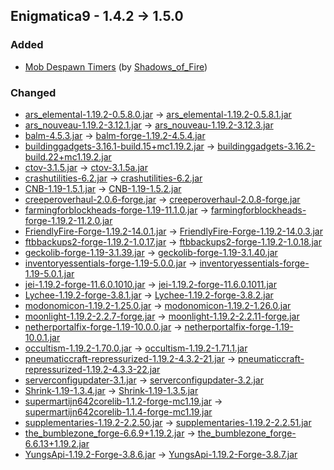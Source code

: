 ## Enigmatica9 - 1.4.2 -> 1.5.0

### Added

  * [Mob Despawn Timers](https://www.curseforge.com/minecraft/mc-mods/mob-despawn-timers) (by [Shadows_of_Fire](https://www.curseforge.com/members/Shadows_of_Fire/projects))

### Changed

  * [ars_elemental-1.19.2-0.5.8.0.jar](https://www.curseforge.com/minecraft/mc-mods/ars-elemental/files/4401516) -> [ars_elemental-1.19.2-0.5.8.1.jar](https://www.curseforge.com/minecraft/mc-mods/ars-elemental/files/4404112)
  * [ars_nouveau-1.19.2-3.12.1.jar](https://www.curseforge.com/minecraft/mc-mods/ars-nouveau/files/4398546) -> [ars_nouveau-1.19.2-3.12.3.jar](https://www.curseforge.com/minecraft/mc-mods/ars-nouveau/files/4410803)
  * [balm-4.5.3.jar](https://www.curseforge.com/minecraft/mc-mods/balm/files/3914527) -> [balm-forge-1.19.2-4.5.4.jar](https://www.curseforge.com/minecraft/mc-mods/balm/files/4412601)
  * [buildinggadgets-3.16.1-build.15+mc1.19.2.jar](https://www.curseforge.com/minecraft/mc-mods/building-gadgets/files/4002496) -> [buildinggadgets-3.16.2-build.22+mc1.19.2.jar](https://www.curseforge.com/minecraft/mc-mods/building-gadgets/files/4413103)
  * [ctov-3.1.5.jar](https://www.curseforge.com/minecraft/mc-mods/choicetheorems-overhauled-village/files/4402579) -> [ctov-3.1.5a.jar](https://www.curseforge.com/minecraft/mc-mods/choicetheorems-overhauled-village/files/4408849)
  * [crashutilities-6.2.jar](https://www.curseforge.com/minecraft/mc-mods/crash-utilities/files/4194371) -> [crashutilities-6.2.jar](https://www.curseforge.com/minecraft/mc-mods/crash-utilities/files/4406293)
  * [CNB-1.19-1.5.1.jar](https://www.curseforge.com/minecraft/mc-mods/creatures-and-beasts/files/4399579) -> [CNB-1.19-1.5.2.jar](https://www.curseforge.com/minecraft/mc-mods/creatures-and-beasts/files/4411179)
  * [creeperoverhaul-2.0.6-forge.jar](https://www.curseforge.com/minecraft/mc-mods/creeper-overhaul/files/4339108) -> [creeperoverhaul-2.0.8-forge.jar](https://www.curseforge.com/minecraft/mc-mods/creeper-overhaul/files/4412632)
  * [farmingforblockheads-forge-1.19-11.1.0.jar](https://www.curseforge.com/minecraft/mc-mods/farming-for-blockheads/files/3901908) -> [farmingforblockheads-forge-1.19.2-11.2.0.jar](https://www.curseforge.com/minecraft/mc-mods/farming-for-blockheads/files/4414058)
  * [FriendlyFire-Forge-1.19.2-14.0.1.jar](https://www.curseforge.com/minecraft/mc-mods/friendly-fire/files/3943048) -> [FriendlyFire-Forge-1.19.2-14.0.3.jar](https://www.curseforge.com/minecraft/mc-mods/friendly-fire/files/4409340)
  * [ftbbackups2-forge-1.19.2-1.0.17.jar](https://www.curseforge.com/minecraft/mc-mods/ftb-backups-2/files/4105765) -> [ftbbackups2-forge-1.19.2-1.0.18.jar](https://www.curseforge.com/minecraft/mc-mods/ftb-backups-2/files/4407546)
  * [geckolib-forge-1.19-3.1.39.jar](https://www.curseforge.com/minecraft/mc-mods/geckolib/files/4181377) -> [geckolib-forge-1.19-3.1.40.jar](https://www.curseforge.com/minecraft/mc-mods/geckolib/files/4407241)
  * [inventoryessentials-forge-1.19-5.0.0.jar](https://www.curseforge.com/minecraft/mc-mods/inventory-essentials/files/3832522) -> [inventoryessentials-forge-1.19-5.0.1.jar](https://www.curseforge.com/minecraft/mc-mods/inventory-essentials/files/4412695)
  * [jei-1.19.2-forge-11.6.0.1010.jar](https://www.curseforge.com/minecraft/mc-mods/jei/files/4397270) -> [jei-1.19.2-forge-11.6.0.1011.jar](https://www.curseforge.com/minecraft/mc-mods/jei/files/4405346)
  * [Lychee-1.19.2-forge-3.8.1.jar](https://www.curseforge.com/minecraft/mc-mods/lychee/files/4386520) -> [Lychee-1.19.2-forge-3.8.2.jar](https://www.curseforge.com/minecraft/mc-mods/lychee/files/4406771)
  * [modonomicon-1.19.2-1.25.0.jar](https://www.curseforge.com/minecraft/mc-mods/modonomicon/files/4401275) -> [modonomicon-1.19.2-1.26.0.jar](https://www.curseforge.com/minecraft/mc-mods/modonomicon/files/4408710)
  * [moonlight-1.19.2-2.2.7-forge.jar](https://www.curseforge.com/minecraft/mc-mods/selene/files/4393346) -> [moonlight-1.19.2-2.2.11-forge.jar](https://www.curseforge.com/minecraft/mc-mods/selene/files/4410933)
  * [netherportalfix-forge-1.19-10.0.0.jar](https://www.curseforge.com/minecraft/mc-mods/netherportalfix/files/3832619) -> [netherportalfix-forge-1.19-10.0.1.jar](https://www.curseforge.com/minecraft/mc-mods/netherportalfix/files/4412699)
  * [occultism-1.19.2-1.70.0.jar](https://www.curseforge.com/minecraft/mc-mods/occultism/files/4399688) -> [occultism-1.19.2-1.71.1.jar](https://www.curseforge.com/minecraft/mc-mods/occultism/files/4404085)
  * [pneumaticcraft-repressurized-1.19.2-4.3.2-21.jar](https://www.curseforge.com/minecraft/mc-mods/pneumaticcraft-repressurized/files/4402639) -> [pneumaticcraft-repressurized-1.19.2-4.3.3-22.jar](https://www.curseforge.com/minecraft/mc-mods/pneumaticcraft-repressurized/files/4412625)
  * [serverconfigupdater-3.1.jar](https://www.curseforge.com/minecraft/mc-mods/serverconfig-updater/files/4055305) -> [serverconfigupdater-3.2.jar](https://www.curseforge.com/minecraft/mc-mods/serverconfig-updater/files/4406461)
  * [Shrink-1.19-1.3.4.jar](https://www.curseforge.com/minecraft/mc-mods/shrink_/files/3906397) -> [Shrink-1.19-1.3.5.jar](https://www.curseforge.com/minecraft/mc-mods/shrink_/files/4407257)
  * [supermartijn642corelib-1.1.2-forge-mc1.19.jar](https://www.curseforge.com/minecraft/mc-mods/supermartijn642s-core-lib/files/4393118) -> [supermartijn642corelib-1.1.4-forge-mc1.19.jar](https://www.curseforge.com/minecraft/mc-mods/supermartijn642s-core-lib/files/4407413)
  * [supplementaries-1.19.2-2.2.50.jar](https://www.curseforge.com/minecraft/mc-mods/supplementaries/files/4398718) -> [supplementaries-1.19.2-2.2.51.jar](https://www.curseforge.com/minecraft/mc-mods/supplementaries/files/4410937)
  * [the_bumblezone_forge-6.6.9+1.19.2.jar](https://www.curseforge.com/minecraft/mc-mods/the-bumblezone-forge/files/4399981) -> [the_bumblezone_forge-6.6.13+1.19.2.jar](https://www.curseforge.com/minecraft/mc-mods/the-bumblezone-forge/files/4412958)
  * [YungsApi-1.19.2-Forge-3.8.6.jar](https://www.curseforge.com/minecraft/mc-mods/yungs-api/files/4400490) -> [YungsApi-1.19.2-Forge-3.8.7.jar](https://www.curseforge.com/minecraft/mc-mods/yungs-api/files/4408064)

